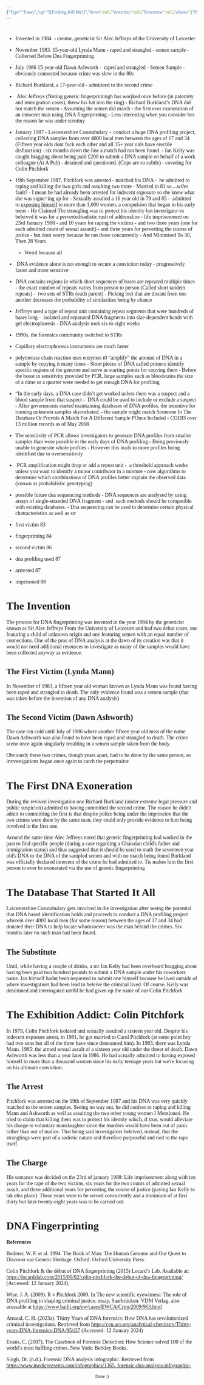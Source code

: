 ```yaml
---
{"Type":"Essay","up":"[[Fucking Kill Me]]","down":null,"Yesterday":null,"Tomorrow":null,"aliases":["Forensic Fingerprint"],"Next":null,"Previous":null,"title":null,"layout":"page","comments":true,"dg-publish":true,"dg-show-local-graph":null,"tags":["Tagless"],"dg-show-toc":null,"dg-hide-in-graph":null,"dg-permalink":null,"permalink":"/skull/fucking-kill-me/dna-poster/","dgPassFrontmatter":true}
---
```


<style id="Force_Custom_Fonts" type="text/css">@font-face{font-style:normal;font-family:"Merriweather";src:local("Merriweather")}@font-face{font-style:bolder;font-family:"Merriweather";src:local("Merriweather")}@font-face{font-style:normal;font-family:"Merriweather";src:local("Merriweather");unicode-range:U+0-FF,U+2E80-9FFF,U+F900-FAFF,U+FE30-FE4F,U+20000-2FA1F}@font-face{font-style:bolder;font-family:"Merriweather";src:local("Merriweather");unicode-range:U+0-FF,U+2E80-9FFF,U+F900-FAFF,U+FE30-FE4F,U+20000-2FA1F}@font-face{font-style:normal;font-family:"Merriweather";src:local("Merriweather");unicode-range:U+0-FF}@font-face{font-style:bolder;font-family:"Merriweather";src:local("Merriweather");unicode-range:U+0-FF}:not(pre):not(code):not(textarea):not(tt):not(kbd):not(samp):not(var){font-family:"Merriweather"!important}pre,code,textarea,tt,kbd,samp,var{font-family:monospace!important}pre *,code *,textarea *,tt *,kbd *,samp *,var *{font-family:monospace!important}</style>


# <center><span style="color:#000000"></span></center>

- Invented in 1984
     - creator, geneticist Sir Alec Jeffreys of the University of Leicester

- November 1983. 15-year-old Lynda Mann
        - raped and strangled
        - semen sample
                - Collected Before Dna Fingerprinting
- July 1986 15-year-old Dawn Ashworth
        -  raped and strangled
        - Semen Sample
                - obviously connected because crime was slow in the 80s
- Richard Burkland, a 17-year-old
        - admitteed to the second crime
-  Alec Jeffreys (Noting genetic fingerprintingh has worjked once before (in paternity and immigration cases), threw his hat into the ring)
        - Richard Burkland’s DNA did not match the semen
                - Assuming the semen did match
                - the first ever exoneration of an innocent man using DNA fingerprinting
                        - Less interesting when you consider hes the reason he was under scrutiny
- January 1987
        - Leicestershire Constabulary 
        -  conduct a huge DNA profiling project, collecting DNA samples from over 4000 local men between the ages of 17 and 34 (Fifteen year olds dont fuck each other and all 35+ year olds have erectile disfunction)
                - six months down the line a match had not been found.
        - Ian Kelly was caught bragging about being paid £200 to submit a DNA sample on behalf of a work colleague (At A Pub)
                - detained and questioned. (Cops are so subtle)
                        - covering for Colin Pitchfork
- 19th September 1987, Pitchfork was arrested
        - matched his DNA
                -  he admitted to raping and killing the two girls and assulting two more
                        - Married in 81 so....wifes fault?
                                - I mean he had already been arrested for indecent exposure so she knew what she was signe=ing up for
                                - Sexually assulted a 16 year old in 79 and 85
                                -  admitted to [exposing himself](https://en.wikipedia.org/wiki/Indecent_exposure "Indecent exposure") to more than 1,000 women, a compulsion that began in his early teens
                                        - He Claimed The strangling was to protect his identity but investigato=rs beleived it was for a perverted/sadistic rush of addrenaline
                        - life imprisonment on 23rd January 1988
                        - and 10 years for raping the victims
                        - and two three years (one for each admitted count of sexual assault)
                        - and three years for perverting the course of justice
                                - but dont worry because he ran those concurrently
                                - And Minimised To 30, Then 28 Years

    - Weird because all
-  DNA evidence alone is not enough to secure a conviction today
        - progressively faster and more sensitive


- DNA contains regions in which short sequences of bases are repeated multiple times
        - the exact number of repeats varies from person to person (Called short tandem repeats)
        -  two sets of STRs (each parent)
        -  Picking loci that are distant from one another decreases the porbability of similarities being by chance
- Jeffreys used a type of repeat unit containing repeat segments that were hundreds of bases long
        -  isolated and separated DNA fragments into size-dependent bands with gel electrophoresis
        - DNA analysis took six to eight weeks
- 1990s, the forensics community switched to STRs
- Capillary electrophoresis instruments are much faster
- polymerase chain reaction uses enzymes t0 “amplify” the amount of DNA in a sample by copying it many times
        - Short pieces of DNA called primers identify specific regions of the genome and serve as starting points for copying them
        - Before the boost in sensitivity provided by PCR, large samples such as bloodstains the size of a dime or a quarter were needed to get enough DNA for profiling

-  “In the early days, a DNA case didn’t get worked unless there was a suspect and a blood sample from that suspect
                -  DNA could be used to include or exclude a suspect
                - After governments started maintaining databases of DNA profiles, the incentive for running unknown samples skyrocketed.
                                - the sample might match Someone In The Database Or Provide A Match For A Different Sample POnce Included
                - _CODIS_ over 13 million records as of May 2018

- The sensitivity of PCR allows investigators to generate DNA profiles from smaller samples than were possible in the early days of DNA profiling
        - Being previously unable to generate whole profiles
        - However this leads to more profiles being identified due to oversensitivity
-  PCR amplification might drop or add a repeat unit
        -  a threshold approach works unless you want to identify a minor contributor in a mixture
        - now algorithms to determine which combinations of DNA profiles better explain the observed data (known as probabilistic genotyping)

- possible future dna sequencing methods
        - DNA sequences are analyzed by using arrays of single-stranded DNA fragment
        - and  such methods should be compatible with existing databases.
        - Dna sequencing can be used to determine certain physical chatracteristics as well as str



- first victim 83
- fingerprinting 84
- second victim 86
- dna profiling used 87
- arrrested 87
- imprisoned 88







# The Invention
The process for DNA fingerprinting was invented in the year 1984 by the geneticist known as Sir Alec Jeffreys From the University of Leicester and had two debut cases, one featuring a child of unknown origin and one featuring semen with an equal number of connections. One of the pros of DNA analysis at the dawn of its creation was that it would not need additional resources to investigate as many of the samples would have  been collected anyway as evidence.

## The First Victim (Lynda Mann)
In November of 1983, a fifteen year old woman known as Lynda Mann was found having been raped and strangled to death. The only evidence found was a semen sample (that was taken before the invention of any DNA analysis)

## The Second Victim (Dawn Ashworth)
The case ran cold until July of 1986 where another fifteen year old miss of the name Dawn Ashworth was also found to have been raped and strangled to death. The crime scene once again singularly resulting in a semen sample taken from the body.

Obviously these two crimes, though years apart, had to be done by the same person, so invvestigations began once again to catch the perpetraitor.


# The First DNA Exoneration
During the revived investigation one Richard Burkland (under extreme legal pressure and public suspicion) admitted to having committed the second crime. The reason he didn't admit to committing the first is that despite police being under the impression that the two crimes were done by the same man, they could only provide evidence to him being involved in the first one.

Around the same time Alec Jeffreys noted that genetic fingerprinting had worked in the past to find specific people (during a case regarding a Ghanaian child's father and immigration status) and thus suggested that it should be used to math the seventeen year old's DNA to the DNA of the sampled semen and with no match being found Burkland was officially declared innocent of the crime he had admitted to. Tis makes him the first person to ever be exonerated via the use of genetic fingerprinting

# The Database That Started It All

Leicestershire Constabulary gets involved in the investigation after seeing the potential that DNA based identification holds and proceeds to conduct a DNA profiling project wherein over 4000 local men (for some reason) between the ages of 17 and 34 had donated their DNA to help locate whomsoever was the man behind the crimes. Six months later no such man had been found.  

## The Substitute
Until, while having a couple of drinks, a mr Ian Kelly had been overheard bragging about having been paid two hundred pounds to submit a DNA sample under his coworkers name. Ian himself hadnt been requested to submit one himself because he lived outside of where investigatiors had been lead to beleive the criminal lived. Of course, Kelly was detaimned and interrogated unt8il he had given up the name of our Colin Pitchfork

# The Exhibition Addict: Colin Pitchfork

In 1979, Colin Pitchfork isolated and sexually assulted a sixteen year old. Despite his indecent exposure arrest, in 1981, he got married to Carol Pitchfork (at some point hey had two sons but all of the three have since denounced him). In 1983, there was Lynda Mann. 1985: the armed sexual assult of a sixteen year old under the threat of death. Dawn Ashworth was less than a year later in 1986. He had actually admitted to having exposed himself to more than a thousand women since his early teenage years but we're focusing on his ultimate conviction.

## The Arrest
Pitchfork was arrested on the 19th of September 1987 and his DNA was very quickly matched to the semen samples. Seeing no way out, he did confess to raping and killing  Mann and Ashworth as well as assulting the two other young women I Mentioned. He tried to claim that killing them was to protect his identity which, if true, would alleviate his charge to voluntary manslaughter since the murders would have been out of panic rather than out of malice. That being said investigators beleived, instead, that the stranglings were part of a sadistic nature and therefore purposeful and tied to the rape itself.

## The Charge
His sentance was decided on the 23rd of january 1988: Life imprisonment along with ten years for the rape of the two victims, six years for the two counts of admitted sexual assult, and three additional years for perverting the course of justice (paying Ian Kelly to tak ehis place). These years were to be served concurrently and a minimum of at first thirty but later twenty-eight years was to be carried out.



# DNA Fingerprinting





**References**

Bodmer, W. F. et al. 1994. The Book of Man: The Human Genome and Our Quest to Discover our Genetic Heritage. Oxford: Oxford University Press.

Colin Pitchfork & the début of DNA fingerprinting (2015) Locard’s Lab. Available at: https://locardslab.com/2015/06/02/colin-pitchfork-the-debut-of-dna-fingerprinting/ (Accessed: 12 January 2024).

Wise, J. A. (2009). R v Pitchfork 2009. In The new scientific eyewitness: The role of DNA profiling in shaping criminal justice. essay, Saarbrücken: VDM Verlag.  also acessable at https://www.bailii.org/ew/cases/EWCA/Crim/2009/963.html

Arnaud, C. H. (2023a). Thirty Years of DNA forensics: How DNA has revolutionized criminal investigations. Retrieved from https://cen.acs.org/analytical-chemistry/Thirty-years-DNA-forensics-DNA/95/i37  (Accessed: 12 January 2024)



Evans, C. (2007). The Casebook of Forensic Detection: How Science solved 100 of the world’s most baffling crimes. New York: Berkley Books.

Singh, Dr. (n.d.). Forensic DNA analysis infographic. Retrieved from https://www.medicpresents.com/infographics/1365_forensic-dna-analysis-infographic-








<center><sub>Done :)</sub></center>


<script src="https://utteranc.es/client.js"
        repo="WonderingGodling/My-Mind-Space"
        issue-term="title"
        theme="preferred-color-scheme"
        crossorigin="anonymous"
        async>
</script>